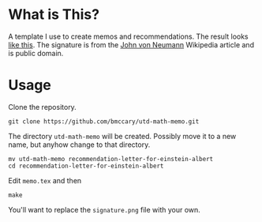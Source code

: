 
# What is This?

A template I use to create memos and recommendations.
The result looks [like this](https://github.com/bmccary/utd-math-memo/raw/master/memo.pdf).
The signature is from the [John von Neumann](https://en.wikipedia.org/wiki/John_von_Neumann) Wikipedia article and is public domain.

# Usage

Clone the repository.

```
git clone https://github.com/bmccary/utd-math-memo.git
```

The directory `utd-math-memo` will be created. Possibly move it to a new name, but anyhow change to that directory.

```
mv utd-math-memo recommendation-letter-for-einstein-albert
cd recommendation-letter-for-einstein-albert
```

Edit `memo.tex` and then

```
make
```

You'll want to replace the `signature.png` file with your own.
